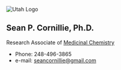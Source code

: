 ![Utah Logo](https://healthcare.utah.edu/rebrand/img/logos/uhealth-logo.svg)

## Sean P. Cornillie, Ph.D.
 Research Associate of [Medicinal Chemistry](http://pharmacy.utah.edu/medchem/)

* Phone: 248-496-3865
* e-mail: <seancornillie@gmail.com>



